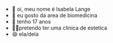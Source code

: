 - 👋 oi, meu nome é Isabela Lange
- 👀 eu gosto da area de biomedicina
- 🌱 tenho 17 anos
- 💅🏻pretendo ter uma clinica de estetica
- 😄 ela/dela



